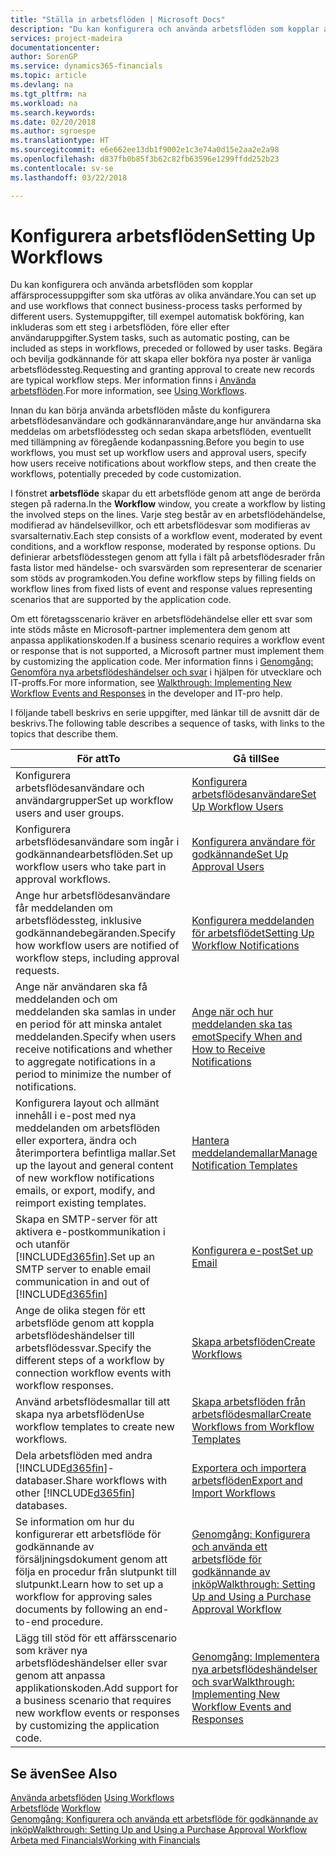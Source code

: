 ```yaml
---
title: "Ställa in arbetsflöden | Microsoft Docs"
description: "Du kan konfigurera och använda arbetsflöden som kopplar affärsprocessuppgifter som ska utföras av olika användare. Systemuppgifter, till exempel automatisk bokföring, kan inkluderas som ett steg i arbetsflöden, före eller efter användaruppgifter. Begära och bevilja godkännande för att skapa eller bokföra nya poster är vanliga arbetsflödessteg."
services: project-madeira
documentationcenter: 
author: SorenGP
ms.service: dynamics365-financials
ms.topic: article
ms.devlang: na
ms.tgt_pltfrm: na
ms.workload: na
ms.search.keywords: 
ms.date: 02/20/2018
ms.author: sgroespe
ms.translationtype: HT
ms.sourcegitcommit: e6e662ee13db1f9002e1c3e74a0d15e2aa2e2a98
ms.openlocfilehash: d837fb0b85f3b62c82fb63596e1299ffdd252b23
ms.contentlocale: sv-se
ms.lasthandoff: 03/22/2018

---
```

# <a name="setting-up-workflows"></a><span data-ttu-id="bcad5-105">Konfigurera arbetsflöden</span><span class="sxs-lookup"><span data-stu-id="bcad5-105">Setting Up Workflows</span></span>
<span data-ttu-id="bcad5-106">Du kan konfigurera och använda arbetsflöden som kopplar affärsprocessuppgifter som ska utföras av olika användare.</span><span class="sxs-lookup"><span data-stu-id="bcad5-106">You can set up and use workflows that connect business-process tasks performed by different users.</span></span> <span data-ttu-id="bcad5-107">Systemuppgifter, till exempel automatisk bokföring, kan inkluderas som ett steg i arbetsflöden, före eller efter användaruppgifter.</span><span class="sxs-lookup"><span data-stu-id="bcad5-107">System tasks, such as automatic posting, can be included as steps in workflows, preceded or followed by user tasks.</span></span> <span data-ttu-id="bcad5-108">Begära och bevilja godkännande för att skapa eller bokföra nya poster är vanliga arbetsflödessteg.</span><span class="sxs-lookup"><span data-stu-id="bcad5-108">Requesting and granting approval to create new records are typical workflow steps.</span></span> <span data-ttu-id="bcad5-109">Mer information finns i [Använda arbetsflöden](across-use-workflows.md).</span><span class="sxs-lookup"><span data-stu-id="bcad5-109">For more information, see [Using Workflows](across-use-workflows.md).</span></span>  

 <span data-ttu-id="bcad5-110">Innan du kan börja använda arbetsflöden måste du konfigurera arbetsflödesanvändare och godkännaranvändare,ange hur användarna ska meddelas om arbetsflödessteg och sedan skapa arbetsflöden, eventuellt med tillämpning av föregående kodanpassning.</span><span class="sxs-lookup"><span data-stu-id="bcad5-110">Before you begin to use workflows, you must set up workflow users and approval users, specify how users receive notifications about workflow steps, and then create the workflows, potentially preceded by code customization.</span></span>  

 <span data-ttu-id="bcad5-111">I fönstret **arbetsflöde** skapar du ett arbetsflöde genom att ange de berörda stegen på raderna.</span><span class="sxs-lookup"><span data-stu-id="bcad5-111">In the **Workflow** window, you create a workflow by listing the involved steps on the lines.</span></span> <span data-ttu-id="bcad5-112">Varje steg består av en arbetsflödehändelse, modifierad av händelsevillkor, och ett arbetsflödesvar som modifieras av svarsalternativ.</span><span class="sxs-lookup"><span data-stu-id="bcad5-112">Each step consists of a workflow event, moderated by event conditions, and a workflow response, moderated by response options.</span></span> <span data-ttu-id="bcad5-113">Du definierar arbetsflödesstegen genom att fylla i fält på arbetsflödesrader från fasta listor med händelse- och svarsvärden som representerar de scenarier som stöds av programkoden.</span><span class="sxs-lookup"><span data-stu-id="bcad5-113">You define workflow steps by filling fields on workflow lines from fixed lists of event and response values representing scenarios that are supported by the application code.</span></span>  

 <span data-ttu-id="bcad5-114">Om ett företagsscenario kräver en arbetsflödehändelse eller ett svar som inte stöds måste en Microsoft-partner implementera dem genom att anpassa applikationskoden.</span><span class="sxs-lookup"><span data-stu-id="bcad5-114">If a business scenario requires a workflow event or response that is not supported, a Microsoft partner must implement them by customizing the application code.</span></span> <span data-ttu-id="bcad5-115">Mer information finns i [Genomgång: Genomföra nya arbetsflödeshändelser och svar](/dynamics-nav/Walkthrough--Implementing-New-Workflow-Events-and-Responses) i hjälpen för utvecklare och IT-proffs.</span><span class="sxs-lookup"><span data-stu-id="bcad5-115">For more information, see [Walkthrough: Implementing New Workflow Events and Responses](/dynamics-nav/Walkthrough--Implementing-New-Workflow-Events-and-Responses) in the developer and IT-pro help.</span></span>

 <span data-ttu-id="bcad5-116">I följande tabell beskrivs en serie uppgifter, med länkar till de avsnitt där de beskrivs.</span><span class="sxs-lookup"><span data-stu-id="bcad5-116">The following table describes a sequence of tasks, with links to the topics that describe them.</span></span>  

|<span data-ttu-id="bcad5-117">**För att**</span><span class="sxs-lookup"><span data-stu-id="bcad5-117">**To**</span></span>|<span data-ttu-id="bcad5-118">**Gå till**</span><span class="sxs-lookup"><span data-stu-id="bcad5-118">**See**</span></span>|  
|------------|-------------|  
|<span data-ttu-id="bcad5-119">Konfigurera arbetsflödesanvändare och användargrupper</span><span class="sxs-lookup"><span data-stu-id="bcad5-119">Set up workflow users and user groups.</span></span>|[<span data-ttu-id="bcad5-120">Konfigurera arbetsflödesanvändare</span><span class="sxs-lookup"><span data-stu-id="bcad5-120">Set Up Workflow Users</span></span>](across-how-to-set-up-workflow-users.md)|  
|<span data-ttu-id="bcad5-121">Konfigurera arbetsflödesanvändare som ingår i godkännandearbetsflöden.</span><span class="sxs-lookup"><span data-stu-id="bcad5-121">Set up workflow users who take part in approval workflows.</span></span>|[<span data-ttu-id="bcad5-122">Konfigurera användare för godkännande</span><span class="sxs-lookup"><span data-stu-id="bcad5-122">Set Up Approval Users</span></span>](across-how-to-set-up-approval-users.md)|  
|<span data-ttu-id="bcad5-123">Ange hur arbetsflödesanvändare får meddelanden om arbetsflödessteg, inklusive godkännandebegäranden.</span><span class="sxs-lookup"><span data-stu-id="bcad5-123">Specify how workflow users are notified of workflow steps, including approval requests.</span></span>|[<span data-ttu-id="bcad5-124">Konfigurera meddelanden för arbetsflödet</span><span class="sxs-lookup"><span data-stu-id="bcad5-124">Setting Up Workflow Notifications</span></span>](across-setting-up-workflow-notifications.md)|  
|<span data-ttu-id="bcad5-125">Ange när användaren ska få meddelanden och om meddelanden ska samlas in under en period för att minska antalet meddelanden.</span><span class="sxs-lookup"><span data-stu-id="bcad5-125">Specify when users receive notifications and whether to aggregate notifications in a period to minimize the number of notifications.</span></span>|[<span data-ttu-id="bcad5-126">Ange när och hur meddelanden ska tas emot</span><span class="sxs-lookup"><span data-stu-id="bcad5-126">Specify When and How to Receive Notifications</span></span>](across-how-to-specify-when-and-how-to-receive-notifications.md)|  
|<span data-ttu-id="bcad5-127">Konfigurera layout och allmänt innehåll i e-post med nya meddelanden om arbetsflöden eller exportera, ändra och återimportera befintliga mallar.</span><span class="sxs-lookup"><span data-stu-id="bcad5-127">Set up the layout and general content of new workflow notifications emails, or export, modify, and reimport existing templates.</span></span>|[<span data-ttu-id="bcad5-128">Hantera meddelandemallar</span><span class="sxs-lookup"><span data-stu-id="bcad5-128">Manage Notification Templates</span></span>](across-how-to-manage-notification-templates.md)|  
|<span data-ttu-id="bcad5-129">Skapa en SMTP-server för att aktivera e-postkommunikation i och utanför [!INCLUDE[d365fin](includes/d365fin_md.md)].</span><span class="sxs-lookup"><span data-stu-id="bcad5-129">Set up an SMTP server to enable email communication in and out of [!INCLUDE[d365fin](includes/d365fin_md.md)]</span></span>|[<span data-ttu-id="bcad5-130">Konfigurera e-post</span><span class="sxs-lookup"><span data-stu-id="bcad5-130">Set up Email</span></span>](madeira-how-setup-email.md)|
|<span data-ttu-id="bcad5-131">Ange de olika stegen för ett arbetsflöde genom att koppla arbetsflödeshändelser till arbetsflödessvar.</span><span class="sxs-lookup"><span data-stu-id="bcad5-131">Specify the different steps of a workflow by connection workflow events with workflow responses.</span></span>|[<span data-ttu-id="bcad5-132">Skapa arbetsflöden</span><span class="sxs-lookup"><span data-stu-id="bcad5-132">Create Workflows</span></span>](across-how-to-create-workflows.md)|  
|<span data-ttu-id="bcad5-133">Använd arbetsflödesmallar till att skapa nya arbetsflöden</span><span class="sxs-lookup"><span data-stu-id="bcad5-133">Use workflow templates to create new workflows.</span></span>|[<span data-ttu-id="bcad5-134">Skapa arbetsflöden från arbetsflödesmallar</span><span class="sxs-lookup"><span data-stu-id="bcad5-134">Create Workflows from Workflow Templates</span></span>](across-how-to-create-workflows-from-workflow-templates.md)|  
|<span data-ttu-id="bcad5-135">Dela arbetsflöden med andra [!INCLUDE[d365fin](includes/d365fin_md.md)]-databaser.</span><span class="sxs-lookup"><span data-stu-id="bcad5-135">Share workflows with other [!INCLUDE[d365fin](includes/d365fin_md.md)] databases.</span></span>|[<span data-ttu-id="bcad5-136">Exportera och importera arbetsflöden</span><span class="sxs-lookup"><span data-stu-id="bcad5-136">Export and Import Workflows</span></span>](across-how-to-export-and-import-workflows.md)|  
|<span data-ttu-id="bcad5-137">Se information om hur du konfigurerar ett arbetsflöde för godkännande av försäljningsdokument genom att följa en procedur från slutpunkt till slutpunkt.</span><span class="sxs-lookup"><span data-stu-id="bcad5-137">Learn how to set up a workflow for approving sales documents by following an end-to-end procedure.</span></span>|[<span data-ttu-id="bcad5-138">Genomgång: Konfigurera och använda ett arbetsflöde för godkännande av inköp</span><span class="sxs-lookup"><span data-stu-id="bcad5-138">Walkthrough: Setting Up and Using a Purchase Approval Workflow</span></span>](walkthrough-setting-up-and-using-a-purchase-approval-workflow.md)|  
|<span data-ttu-id="bcad5-139">Lägg till stöd för ett affärsscenario som kräver nya arbetsflödeshändelser eller svar genom att anpassa applikationskoden.</span><span class="sxs-lookup"><span data-stu-id="bcad5-139">Add support for a business scenario that requires new workflow events or responses by customizing the application code.</span></span>|[<span data-ttu-id="bcad5-140">Genomgång: Implementera nya arbetsflödeshändelser och svar</span><span class="sxs-lookup"><span data-stu-id="bcad5-140">Walkthrough: Implementing New Workflow Events and Responses</span></span>](/dynamics-nav/Walkthrough--Implementing-New-Workflow-Events-and-Responses)|  

## <a name="see-also"></a><span data-ttu-id="bcad5-141">Se även</span><span class="sxs-lookup"><span data-stu-id="bcad5-141">See Also</span></span>  
 <span data-ttu-id="bcad5-142">[Använda arbetsflöden](across-use-workflows.md) </span><span class="sxs-lookup"><span data-stu-id="bcad5-142">[Using Workflows](across-use-workflows.md) </span></span>  
 <span data-ttu-id="bcad5-143">[Arbetsflöde](across-workflow.md) </span><span class="sxs-lookup"><span data-stu-id="bcad5-143">[Workflow](across-workflow.md) </span></span>  
 [<span data-ttu-id="bcad5-144">Genomgång: Konfigurera och använda ett arbetsflöde för godkännande av inköp</span><span class="sxs-lookup"><span data-stu-id="bcad5-144">Walkthrough: Setting Up and Using a Purchase Approval Workflow</span></span>](walkthrough-setting-up-and-using-a-purchase-approval-workflow.md)  
 [<span data-ttu-id="bcad5-145">Arbeta med Financials</span><span class="sxs-lookup"><span data-stu-id="bcad5-145">Working with Financials</span></span>](ui-work-product.md)

